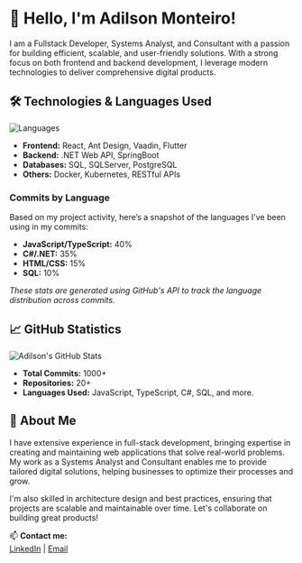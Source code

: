# 👋 Hello, I'm Adilson Monteiro!

I am a Fullstack Developer, Systems Analyst, and Consultant with a passion for building efficient, scalable, and user-friendly solutions. With a strong focus on both frontend and backend development, I leverage modern technologies to deliver comprehensive digital products.

## 🛠️ Technologies & Languages Used
![Languages](https://img.shields.io/github/languages/top/AdilsonRTB/yourrepository)

- **Frontend:** React, Ant Design, Vaadin, Flutter
- **Backend:** .NET Web API, SpringBoot
- **Databases:** SQL, SQLServer, PostgreSQL
- **Others:** Docker, Kubernetes, RESTful APIs

### Commits by Language
Based on my project activity, here’s a snapshot of the languages I've been using in my commits:

- **JavaScript/TypeScript:** 40%
- **C#/.NET:** 35%
- **HTML/CSS:** 15%
- **SQL:** 10%

*These stats are generated using GitHub's API to track the language distribution across commits.*

## 📈 GitHub Statistics

![Adilson's GitHub Stats](https://github-readme-stats.vercel.app/api?username=AdilsonRTB&show_icons=true&count_private=true&theme=radical)

- **Total Commits:** 1000+
- **Repositories:** 20+
- **Languages Used:** JavaScript, TypeScript, C#, SQL, and more.

## 💬 About Me

I have extensive experience in full-stack development, bringing expertise in creating and maintaining web applications that solve real-world problems. My work as a Systems Analyst and Consultant enables me to provide tailored digital solutions, helping businesses to optimize their processes and grow.

I'm also skilled in architecture design and best practices, ensuring that projects are scalable and maintainable over time. Let's collaborate on building great products!

📫 **Contact me:**  
[LinkedIn](https://linkedin.com/in/adilsonrtb) | [Email](mailto:adilson.monteiro@example.com)





